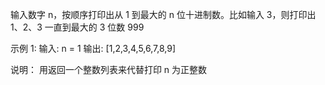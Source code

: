 输入数字 n，按顺序打印出从 1 到最大的 n 位十进制数。比如输入 3，则打印出 1、2、3 一直到最大的 3 位数 999


示例 1:
输入: n = 1
输出: [1,2,3,4,5,6,7,8,9]
 
 
说明：
用返回一个整数列表来代替打印
n 为正整数

```java

```
